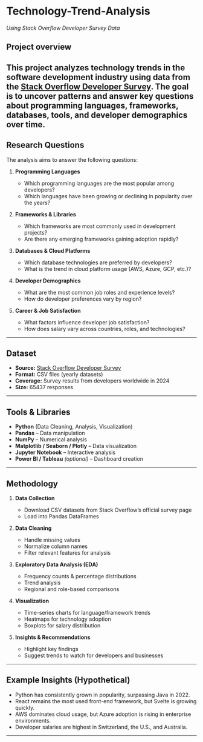 # Technology-Trend-Analysis
*Using Stack Overflow Developer Survey Data*
## Project overview
This project analyzes technology trends in the software development industry using data from the [Stack Overflow Developer Survey](https://insights.stackoverflow.com/survey). The goal is to uncover patterns and answer key questions about programming languages, frameworks, databases, tools, and developer demographics over time.
---
## Research Questions
The analysis aims to answer the following questions:
1. **Programming Languages**
   - Which programming languages are the most popular among developers?
   - Which languages have been growing or declining in popularity over the years?

2. **Frameworks & Libraries**
   - Which frameworks are most commonly used in development projects?
   - Are there any emerging frameworks gaining adoption rapidly?

3. **Databases & Cloud Platforms**
   - Which database technologies are preferred by developers?
   - What is the trend in cloud platform usage (AWS, Azure, GCP, etc.)?

4. **Developer Demographics**
   - What are the most common job roles and experience levels?
   - How do developer preferences vary by region?

5. **Career & Job Satisfaction**
   - What factors influence developer job satisfaction?
   - How does salary vary across countries, roles, and technologies?

---
## Dataset
- **Source:** [Stack Overflow Developer Survey](https://insights.stackoverflow.com/survey)
- **Format:** CSV files (yearly datasets)
- **Coverage:** Survey results from developers worldwide in 2024
- **Size:** 65437 responses
- ---

## Tools & Libraries
- **Python** (Data Cleaning, Analysis, Visualization)
- **Pandas** – Data manipulation
- **NumPy** – Numerical analysis
- **Matplotlib / Seaborn / Plotly** – Data visualization
- **Jupyter Notebook** – Interactive analysis
- **Power BI / Tableau** *(optional)* – Dashboard creation

---

## Methodology
1. **Data Collection**
   - Download CSV datasets from Stack Overflow’s official survey page
   - Load into Pandas DataFrames

2. **Data Cleaning**
   - Handle missing values
   - Normalize column names
   - Filter relevant features for analysis

3. **Exploratory Data Analysis (EDA)**
   - Frequency counts & percentage distributions
   - Trend analysis
   - Regional and role-based comparisons

4. **Visualization**
   - Time-series charts for language/framework trends
   - Heatmaps for technology adoption
   - Boxplots for salary distribution

5. **Insights & Recommendations**
   - Highlight key findings
   - Suggest trends to watch for developers and businesses

---

## Example Insights (Hypothetical)
- Python has consistently grown in popularity, surpassing Java in 2022.
- React remains the most used front-end framework, but Svelte is growing quickly.
- AWS dominates cloud usage, but Azure adoption is rising in enterprise environments.
- Developer salaries are highest in Switzerland, the U.S., and Australia.

---
